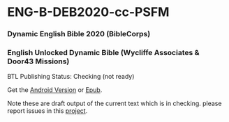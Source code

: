 # ENG-B-DEB2020-cc-PSFM
### Dynamic English Bible 2020 (BibleCorps)

### English Unlocked Dynamic Bible (Wycliffe Associates & Door43 Missions)
BTL Publishing Status: Checking (not ready)

Get the [Android Version](https://play.google.com/store/apps/details?id=org.thebiblecorps.eng.deb) or [Epub](https://drive.google.com/file/d/15ArFa0LVdXcpDXUJzD_Wsg0MCAPKX1mi/view?usp=sharing).

Note these are draft output of the current text which is in checking. please report issues in this [project](https://github.com/BibleCorps/ENG-B-DEB2020-cc-PSFM/issues/new). 
